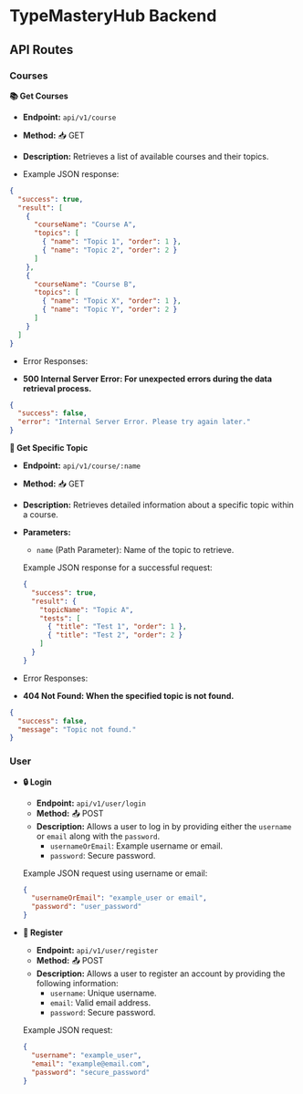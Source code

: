 # TypeMasteryHub Backend

## API Routes

### Courses

**📚 Get Courses**

- **Endpoint:** `api/v1/course`
- **Method:** 📥 GET
- **Description:** Retrieves a list of available courses and their topics.

- Example JSON response:

```json
{
  "success": true,
  "result": [
    {
      "courseName": "Course A",
      "topics": [
        { "name": "Topic 1", "order": 1 },
        { "name": "Topic 2", "order": 2 }
      ]
    },
    {
      "courseName": "Course B",
      "topics": [
        { "name": "Topic X", "order": 1 },
        { "name": "Topic Y", "order": 2 }
      ]
    }
  ]
}
```

- Error Responses:

- **500 Internal Server Error: For unexpected errors during the data retrieval process.**

```json
{
  "success": false,
  "error": "Internal Server Error. Please try again later."
}
```

**📖 Get Specific Topic**

- **Endpoint:** `api/v1/course/:name`
- **Method:** 📥 GET
- **Description:** Retrieves detailed information about a specific topic within a course.

- **Parameters:**

  - `name` (Path Parameter): Name of the topic to retrieve.

  Example JSON response for a successful request:

  ```json
  {
    "success": true,
    "result": {
      "topicName": "Topic A",
      "tests": [
        { "title": "Test 1", "order": 1 },
        { "title": "Test 2", "order": 2 }
      ]
    }
  }
  ```

- Error Responses:

- **404 Not Found: When the specified topic is not found.**

```json
{
  "success": false,
  "message": "Topic not found."
}
```

### User

- **🔒 Login**

  - **Endpoint:** `api/v1/user/login`
  - **Method:** 📤 POST
  - **Description:** Allows a user to log in by providing either the `username` or `email` along with the `password`.
    - `usernameOrEmail`: Example username or email.
    - `password`: Secure password.

  Example JSON request using username or email:

  ```json
  {
    "usernameOrEmail": "example_user or email",
    "password": "user_password"
  }
  ```

- **🔐 Register**

  - **Endpoint:** `api/v1/user/register`
  - **Method:** 📤 POST
  - **Description:** Allows a user to register an account by providing the following information:
    - `username`: Unique username.
    - `email`: Valid email address.
    - `password`: Secure password.

  Example JSON request:

  ```json
  {
    "username": "example_user",
    "email": "example@email.com",
    "password": "secure_password"
  }
  ```
